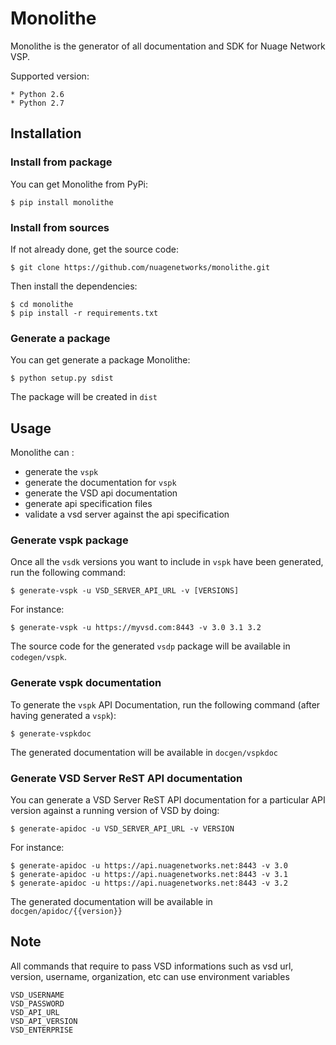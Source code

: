 # Monolithe

Monolithe is the generator of all documentation and SDK for Nuage Network VSP.

Supported version:

    * Python 2.6
    * Python 2.7



## Installation

### Install  from package

You can get Monolithe from PyPi:

    $ pip install monolithe

### Install  from sources

If not already done, get the source code:

    $ git clone https://github.com/nuagenetworks/monolithe.git

Then install the dependencies:

    $ cd monolithe
    $ pip install -r requirements.txt

### Generate a package

You can get generate a package Monolithe:

    $ python setup.py sdist

The package will be created in `dist`


## Usage

Monolithe can :

- generate the `vspk`
- generate the documentation for `vspk`
- generate the VSD api documentation
- generate api specification files
- validate a vsd server against the api specification


### Generate vspk package

Once all the `vsdk` versions you want to include in `vspk` have been generated, run the following command:

    $ generate-vspk -u VSD_SERVER_API_URL -v [VERSIONS]

For instance:

    $ generate-vspk -u https://myvsd.com:8443 -v 3.0 3.1 3.2

The source code for the generated `vsdp` package will be available in `codegen/vspk`.


### Generate vspk documentation

To generate the `vspk` API Documentation, run the following command (after having generated a `vspk`):

    $ generate-vspkdoc

The generated documentation will be available in `docgen/vspkdoc`


### Generate VSD Server ReST API documentation

You can generate a  VSD Server ReST API documentation for a particular API version against a running version of VSD by doing:

    $ generate-apidoc -u VSD_SERVER_API_URL -v VERSION

For instance:

    $ generate-apidoc -u https://api.nuagenetworks.net:8443 -v 3.0
    $ generate-apidoc -u https://api.nuagenetworks.net:8443 -v 3.1
    $ generate-apidoc -u https://api.nuagenetworks.net:8443 -v 3.2

The generated documentation will be available in `docgen/apidoc/{{version}}`


## Note

All commands that require to pass VSD informations such as vsd url, version, username, organization, etc can use environment variables

    VSD_USERNAME
    VSD_PASSWORD
    VSD_API_URL
    VSD_API_VERSION
    VSD_ENTERPRISE